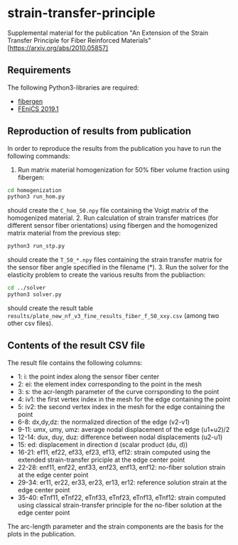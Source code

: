 # strain-transfer-principle
Supplemental material for the publication "An Extension of the Strain Transfer Principle for Fiber Reinforced Materials" [https://arxiv.org/abs/2010.05857]

## Requirements

The following Python3-libraries are required:
* [fibergen](https://github.com/fospald/fibergen)
* [FEniCS 2019.1](https://fenicsproject.org/download/)


## Reproduction of results from publication

In order to reproduce the results from the publication you have to run the following commands:
1. Run matrix material homogenization for 50% fiber volume fraction using fibergen:
```bash
cd homogenization
python3 run_hom.py
```
should create the `C_hom_50.npy` file containing the Voigt matrix of the homogenized material.
2. Run calculation of strain transfer matrices (for different sensor fiber orientations) using fibergen and the homogenized matrix material from the previous step:
```bash
python3 run_stp.py
```
should create the `T_50_*.npy` files containing the strain transfer matrix for the sensor fiber angle specified in the filename (*).
3. Run the solver for the elasticity problem to create the various results from the publiaction:
```bash
cd ../solver
python3 solver.py
```
should create the result table `results/plate_new_nf_v3_fine_results_fiber_f_50_xxy.csv` (among two other csv files).


## Contents of the result CSV file

The result file contains the following columns:
- 1: i: the point index along the sensor fiber center
- 2: ei: the element index corresponding to the point in the mesh
- 3: s: the acr-length parameter of the curve corrsponding to the point
- 4: iv1: the first vertex index in the mesh for the edge containing the point
- 5: iv2: the second vertex index in the mesh for the edge containing the point
- 6-8: dx,dy,dz: the normalized direction of the edge (v2-v1)
- 9-11: umx, umy, umz: average nodal displacement of the edge (u1+u2)/2
- 12-14: dux, duy, duz: difference between nodal displacements (u2-u1)
- 15: ed: displacement in direction d (scalar product (du, d))
- 16-21: ef11, ef22, ef33, ef23, ef13, ef12: strain computed using the extended strain-transfer priciple at the edge center point
- 22-28: enf11, enf22, enf33, enf23, enf13, enf12: no-fiber solution strain at the edge center point
- 29-34: er11, er22, er33, er23, er13, er12: reference solution strain at the edge center point
- 35-40: eTnf11, eTnf22, eTnf33, eTnf23, eTnf13, eTnf12: strain computed using classical strain-transfer principle for the no-fiber solution at the edge center point

The arc-length parameter and the strain components are the basis for the plots in the publication.

